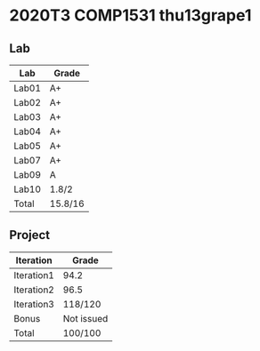 # 2020T3 COMP1531 thu13grape1	

## Lab
|Lab|Grade|
|-|-|
|Lab01|A+|
|Lab02|A+|
|Lab03|A+|
|Lab04|A+|
|Lab05|A+|
|Lab07|A+|
|Lab09|A|
|Lab10|1.8/2|
|Total|15.8/16|

## Project
|Iteration|Grade|
|--|--|
|Iteration1|94.2|
|Iteration2|96.5|
|Iteration3|118/120|
|Bonus|Not issued|
|Total|100/100|
